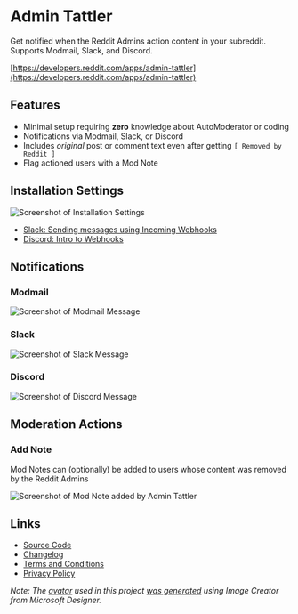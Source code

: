 # Admin Tattler

Get notified when the Reddit Admins action content in your subreddit. Supports Modmail, Slack, and Discord.

[https://developers.reddit.com/apps/admin-tattler](https://developers.reddit.com/apps/admin-tattler)

## Features

* Minimal setup requiring **zero** knowledge about AutoModerator or coding
* Notifications via Modmail, Slack, or Discord
* Includes _original_ post or comment text even after getting `[ Removed by Reddit ]`
* Flag actioned users with a Mod Note

## Installation Settings

![Screenshot of Installation Settings](https://github.com/user-attachments/assets/e93647fc-4c1c-4c5e-a335-c8b860ec2a2e)

* [Slack: Sending messages using Incoming Webhooks](https://api.slack.com/messaging/webhooks)
* [Discord: Intro to Webhooks](https://support.discord.com/hc/en-us/articles/228383668-Intro-to-Webhooks)

## Notifications

### Modmail

![Screenshot of Modmail Message](https://github.com/user-attachments/assets/dd8bbfde-6911-4e66-b4da-46e853977a0c)

### Slack

![Screenshot of Slack Message](https://github.com/user-attachments/assets/c8e3c599-8c64-413d-8150-713a8f0caa00)

### Discord

![Screenshot of Discord Message](https://github.com/user-attachments/assets/18fecde7-0f95-41c8-965f-56ae7fd01855)

## Moderation Actions

### Add Note

Mod Notes can (optionally) be added to users whose content was removed by the Reddit Admins

![Screenshot of Mod Note added by Admin Tattler](https://github.com/user-attachments/assets/f3e84f6b-1e8f-4a7e-b72c-1245b21c3f12)

## Links

* [Source Code](https://github.com/shiruken/admin-tattler)
* [Changelog](https://github.com/shiruken/admin-tattler/releases)
* [Terms and Conditions](https://github.com/shiruken/admin-tattler/blob/main/TERMS.md)
* [Privacy Policy](https://github.com/shiruken/admin-tattler/blob/main/PRIVACY.md)

_Note: The [avatar](/assets/avatar.jpg) used in this project [was generated](https://www.bing.com/images/create/reddit-snoo-informant/1-65b3fd4630364e98a5ac66ee3f7ee499?id=dIWuP5X6chNUmVBr6cLJHQ%3D%3D&view=detailv2&idpp=genimg&form=GCRIDP&ajaxhist=0&ajaxserp=0) using Image Creator from Microsoft Designer._
